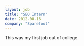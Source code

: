 ```yaml
---
layout: job
title: "SEO Intern"
date: 2012-08-16
company: "Sparefoot"
---
```


This was my first job out of college.